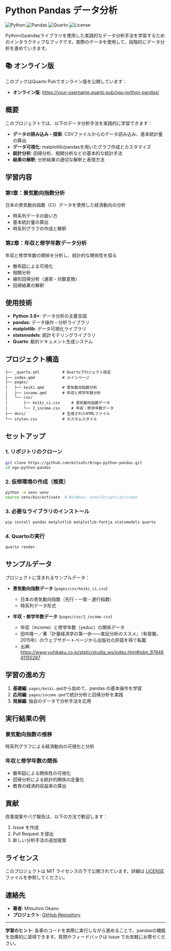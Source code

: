# Python Pandas データ分析

![Python](https://img.shields.io/badge/python-3.8+-blue.svg)
![Pandas](https://img.shields.io/badge/pandas-latest-green.svg)
![Quarto](https://img.shields.io/badge/quarto-1.4+-orange.svg)
![License](https://img.shields.io/badge/license-MIT-blue.svg)

Pythonのpandasライブラリを使用した実践的なデータ分析手法を学習するためのインタラクティブなブックです。実際のデータを使用して、段階的にデータ分析を進めていきます。

## 📚 オンライン版

このブックはQuarto Pubでオンライン版を公開しています：
- **オンライン版**: https://your-username.quarto.pub/ogu-python-pandas/


## 概要

このプロジェクトでは、以下のデータ分析手法を実践的に学習できます：

- **データの読み込み・探索**: CSVファイルからのデータ読み込み、基本統計量の算出
- **データ可視化**: matplotlib/pandasを用いたグラフ作成とカスタマイズ
- **統計分析**: 回帰分析、相関分析などの基本的な統計手法
- **結果の解釈**: 分析結果の適切な解釈と表現方法

## 学習内容

### 第1章：景気動向指数分析
日本の景気動向指数（CI）データを使用した経済動向の分析
- 時系列データの扱い方
- 基本統計量の算出
- 時系列グラフの作成と解釈

### 第2章：年収と修学年数データ分析
年収と修学年数の関係を分析し、統計的な関係性を探る
- 散布図による可視化
- 相関分析
- 線形回帰分析（通常・対数変換）
- 回帰結果の解釈

## 使用技術

- **Python 3.8+**: データ分析の主要言語
- **pandas**: データ操作・分析ライブラリ
- **matplotlib**: データ可視化ライブラリ
- **statsmodels**: 統計モデリングライブラリ
- **Quarto**: 動的ドキュメント生成システム

## プロジェクト構造

```
├── _quarto.yml          # Quartoプロジェクト設定
├── index.qmd            # メインページ
├── pages/
│   ├── keiki.qmd        # 景気動向指数分析
│   ├── income.qmd       # 年収と修学年数分析
│   └── csv/
│       ├── keiki_ci.csv     # 景気動向指数データ
│       └── 2_income.csv     # 年収・修学年数データ
├── docs/                # 生成されたHTMLファイル
└── styles.css           # カスタムスタイル
```

## セットアップ

### 1. リポジトリのクローン
```bash
git clone https://github.com/mitsuhir0/ogu-python-pandas.git
cd ogu-python-pandas
```

### 2. 仮想環境の作成（推奨）
```bash
python -m venv venv
source venv/bin/activate  # Windows: venv\Scripts\activate
```

### 3. 必要なライブラリのインストール
```bash
pip install pandas matplotlib matplotlib-fontja statsmodels quarto
```

### 4. Quartoの実行
```bash
quarto render
```

## サンプルデータ

プロジェクトに含まれるサンプルデータ：

- **景気動向指数データ** (`pages/csv/keiki_ci.csv`)
  - 日本の景気動向指数（先行・一致・遅行指数）
  - 時系列データ形式

- **年収・修学年数データ** (`pages/csv/2_income.csv`)
  - 年収（income）と修学年数（yeduc）の関係データ
  - 田中隆一／著『計量経済学の第一歩――実証分析のススメ』（有斐閣，2015年）のウェブサポートページから出版社の許諾を得て転載
  - 出典: https://www.yuhikaku.co.jp/static/studia_ws/index.html#isbn_9784641150287

## 学習の進め方

1. **基礎編**: `pages/keiki.qmd`から始めて、pandas の基本操作を学習
2. **応用編**: `pages/income.qmd`で統計分析と回帰分析を実践
3. **発展編**: 独自のデータで分析手法を応用

## 実行結果の例

### 景気動向指数の推移
時系列グラフによる経済動向の可視化と分析

### 年収と修学年数の関係
- 散布図による関係性の可視化
- 回帰分析による統計的関係の定量化
- 教育の経済的収益率の算出

## 貢献

改善提案やバグ報告は、以下の方法で歓迎します：

1. Issue を作成
2. Pull Request を提出
3. 新しい分析手法の追加提案

## ライセンス

このプロジェクトは MIT ライセンスの下で公開されています。詳細は [LICENSE](LICENSE) ファイルを参照してください。

## 連絡先

- **著者**: Mitsuhiro Okano
- **プロジェクト**: [GitHub Repository](https://github.com/your-username/ogu-python-pandas)

---

**学習のヒント**: 各章のコードを実際に実行しながら進めることで、pandasの機能を効果的に習得できます。質問やフィードバックは Issue でお気軽にお寄せください。